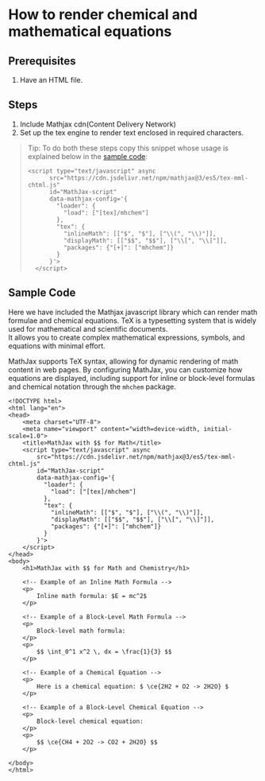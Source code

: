 # How to render chemical and mathematical equations

## Prerequisites
1. Have an HTML file.

## Steps
1. Include Mathjax cdn(Content Delivery Network)
2. Set up the tex engine to render text enclosed in required characters.
> Tip: To do both these steps copy this snippet whose usage is explained below in the [sample code](#sample-code):
> ```
> <script type="text/javascript" async
>       src="https://cdn.jsdelivr.net/npm/mathjax@3/es5/tex-mml-chtml.js"
>       id="MathJax-script"
>       data-mathjax-config='{
>         "loader": {
>           "load": ["[tex]/mhchem"]
>         },
>         "tex": {
>           "inlineMath": [["$", "$"], ["\\(", "\\)"]],
>           "displayMath": [["$$", "$$"], ["\\[", "\\]"]],
>           "packages": {"[+]": ["mhchem"]}
>         }
>       }'>
>   </script>
> ```

## Sample Code

Here we have included the Mathjax javascript library which can render math formulae and chemical equations.
TeX is a typesetting system that is widely used for mathematical and scientific documents.  
It allows you to create complex mathematical expressions, symbols, and equations with minimal effort.  

MathJax supports TeX syntax, allowing for dynamic rendering of math content in web pages. 
By configuring MathJax, you can customize how equations are displayed,
including support for inline or block-level formulas and chemical notation through the `mhchem` package.


```
<!DOCTYPE html>
<html lang="en">
<head>
    <meta charset="UTF-8">
    <meta name="viewport" content="width=device-width, initial-scale=1.0">
    <title>MathJax with $$ for Math</title>
    <script type="text/javascript" async
        src="https://cdn.jsdelivr.net/npm/mathjax@3/es5/tex-mml-chtml.js"
        id="MathJax-script"
        data-mathjax-config='{
          "loader": {
            "load": ["[tex]/mhchem"]
          },
          "tex": {
            "inlineMath": [["$", "$"], ["\\(", "\\)"]],
            "displayMath": [["$$", "$$"], ["\\[", "\\]"]],
            "packages": {"[+]": ["mhchem"]}
          }
        }'>
    </script>
</head>
<body>
    <h1>MathJax with $$ for Math and Chemistry</h1>

    <!-- Example of an Inline Math Formula -->
    <p>
        Inline math formula: $E = mc^2$
    </p>

    <!-- Example of a Block-Level Math Formula -->
    <p>
        Block-level math formula:
    </p>
    <p>
        $$ \int_0^1 x^2 \, dx = \frac{1}{3} $$
    </p>

    <!-- Example of a Chemical Equation -->
    <p>
        Here is a chemical equation: $ \ce{2H2 + O2 -> 2H2O} $
    </p>

    <!-- Example of a Block-Level Chemical Equation -->
    <p>
        Block-level chemical equation:
    </p>
    <p>
        $$ \ce{CH4 + 2O2 -> CO2 + 2H2O} $$
    </p>

</body>
</html>
```
